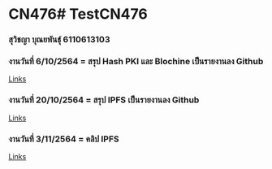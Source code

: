 # CN476# TestCN476

### สุวิชญา บุณยพันธุ์ 6110613103

### งานวันที่ 6/10/2564 = สรุป Hash PKI และ Blochine เป็นรายงานลง Github
[Links](https://github.com/6110613103/CN476/blob/main/hash_blockchain.md)

### งานวันที่ 20/10/2564 = สรุป IPFS เป็นรายงานลง Github
[Links](https://github.com/6110613103/CN476/blob/main/IPFS.md)

### งานวันที่ 3/11/2564 = คลิป IPFS
[Links](https://youtu.be/Qc3C7OeddZo)
